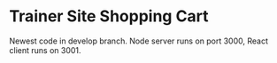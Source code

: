 # Trainer Site Shopping Cart
Newest code in develop branch. Node server runs on port 3000, React client runs on 3001.
